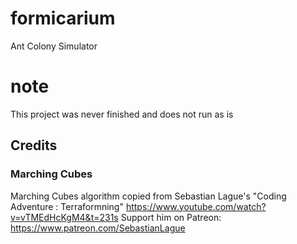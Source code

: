 # formicarium
Ant Colony Simulator

# note
This project was never finished and does not run as is

## Credits

### Marching Cubes
Marching Cubes algorithm copied from Sebastian Lague's "Coding Adventure : Terraformning"
https://www.youtube.com/watch?v=vTMEdHcKgM4&t=231s
Support him on Patreon: https://www.patreon.com/SebastianLague
